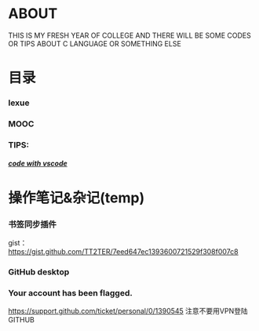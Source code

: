 # ABOUT
THIS IS MY FRESH YEAR OF COLLEGE AND THERE WILL BE SOME CODES OR TIPS ABOUT C LANGUAGE OR SOMETHING ELSE

# 目录

### lexue

### MOOC

### TIPS:
##### [code with vscode](TIPS/code%20with%20vscode.md)

# 操作笔记&杂记(temp)
### 书签同步插件
gist：https://gist.github.com/TT2TER/7eed647ec1393600721529f308f007c8

### GitHub desktop

### Your account has been flagged.
https://support.github.com/ticket/personal/0/1390545
注意不要用VPN登陆GITHUB
